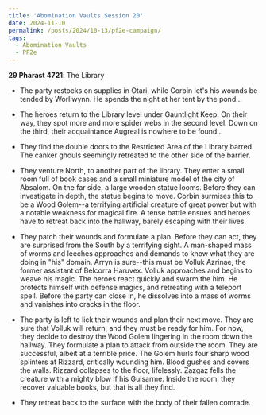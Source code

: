 ```yaml
---
title: 'Abomination Vaults Session 20'
date: 2024-11-10
permalink: /posts/2024/10-13/pf2e-campaign/
tags:
  - Abomination Vaults
  - PF2e
---
```



**29 Pharast 4721**: The Library

- The party restocks on supplies in Otari, while Corbin let's his wounds be tended by Worliwynn. He spends the night at her tent by the pond...

- The heroes return to the Library level under Gauntlight Keep. On their way, they spot more and more spider webs in the second level. Down on the third, their acquaintance Augreal is nowhere to be found...

- They find the double doors to the Restricted Area of the Library barred. The canker ghouls seemingly retreated to the other side of the barrier.

- They venture North, to another part of the library. They enter a small room full of book cases and a small miniature model of the city of Absalom. On the far side, a large wooden statue looms. Before they can investigate in depth, the statue begins to move. Corbin surmises this to be a Wood Golem--a terrifying artificial creature of great power but with a notable weakness for magical fire. A tense battle ensues and heroes have to retreat back into the hallway, barely escaping with their lives.

- They patch their wounds and formulate a plan. Before they can act, they are surprised from the South by a terrifying sight. A man-shaped mass of worms and leeches approaches and demands to know what they are doing in "his" domain. Arryn is sure--this must be Volluk Azrinae, the former assistant of Belcorra Haruvex. Volluk approaches and begins to weave his magic. The heroes react quickly and swarm the him. He protects himself with defense magics, and retreating with a teleport spell. Before the party can close in, he dissolves into a mass of worms and vanishes into cracks in the floor. 

- The party is left to lick their wounds and plan their next move. They are sure that Volluk will return, and they must be ready for him. For now, they decide to destroy the Wood Golem lingering in the room down the hallway. They formulate a plan to attack from outside the room. They are successful, albeit at a terrible price. The Golem hurls four sharp wood splinters at Rizzard, critically wounding him. Blood gushes and covers the walls. Rizzard collapses to the floor, lifelessly. Zazgaz fells the creature with a mighty blow if his Guisarme. Inside the room, they recover valuable books, but that is all they find. 

- They retreat back to the surface with the body of their fallen comrade.
